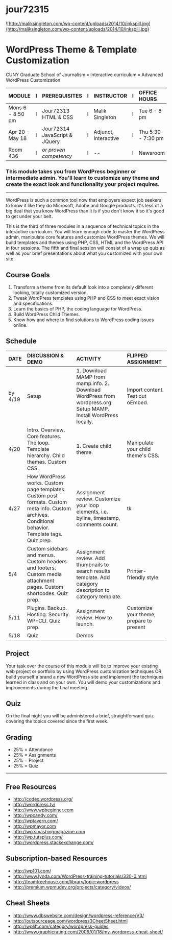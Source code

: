 jour72315
=========

![http://maliksingleton.com/wp-content/uploads/2014/10/inkspill.jpg](http://maliksingleton.com/wp-content/uploads/2014/10/inkspill.jpg)
# WordPress Theme & Template Customization

CUNY Graduate School of Journalism » Interactive curriculum » Advanced WordPress Customization

MODULE | l | PREREQUISITES | l | INSTRUCTOR | l | OFFICE HOURS
:---|:---|:---|:---|:---|:---|:---
Mons 6 - 8:50 pm | l | Jour72313 HTML & CSS | l | Malik Singleton | l | Tue 6 - 8 pm
Apr 20 - May 18 | l | Jour72314 JavaScript & JQuery | l | Adjunct, Interactive | l | Thu 5:30 - 7:30 pm
Room 436 | l | _or proven competency_ | l | -- | l | Newsroom

### This module takes you from WordPress beginner or intermediate admin. You'll learn to customize any theme and create the exact look and functionality your project requires.
---
WordPress is such a common tool now that employers expect job seekers to know it like they do Microsoft, Adobe and Google products. It's less of a big deal that you know WordPress than it is if you don't know it so it's good to get under your belt.

This is the third of three modules in a sequence of technical topics in the interactive curriculum. You will learn enough code to master the WordPress admin, manipulate core features and customize WordPress themes. We will build templates and themes using PHP, CSS, HTML and the WordPress API in four sessions. The fifth and final session will consist of a wrap up quiz as well as your brief presentations about what you customized with your own site.

## Course Goals
1. Transform a theme from its default look into a completely different looking, totally customized version.
2. Tweak WordPress templates using PHP and CSS to meet exact vision and specifications.
3. Learn the basics of PHP, the coding language for WordPress.
4. Build WordPress Child Themes.
5. Know how and where to find solutions to WordPress coding issues online.

## Schedule
DATE | DISCUSSION & DEMO | ACTIVITY | FLIPPED ASSIGNMENT
:--- |:--- |:--- |:---
by 4/19 | Setup | 1. Download MAMP from mamp.info. 2. Download WordPress from wordpress.org. Setup MAMP. Install WordPress locally. | Import content. Test out oEmbed.
4/20 | Intro. Overview. Core features. The loop. Template hierarchy. Child themes. Custom CSS. | 1. Create child theme. | Manipulate your child theme's CSS. | Create a landing page.
4/27 | How WordPress works. Custom page templates. Custom post formats. Custom meta info. Custom archives. Conditional behavior. Template tags. Quiz prep. | Assignment review. Customize your loop elements, i.e. byline, timestamp, comments count. | tk
5/4 | Custom sidebars and menus. Custom headers and footers. Custom media attachment pages. Custom shortcodes. Quiz prep. | Assignment review. Add thumbnails to search results template. Add category description to category template. | Printer-friendly style.
5/11 | Plugins. Backup. Hosting. Security. WP-CLI. Quiz prep. | Assignment review. How to launch. | Customize your theme, prepare to present
5/18 | Quiz | Demos | 

## Project
Your task over the course of this module will be to improve your existing web project or portfolio by using WordPress customization techniques OR build yourself a brand a new WordPress site and implement the techniques learned in class and on your own. You will demo your customizations and improvements during the final meeting.

## Quiz
On the final night you will be administered a brief, straightforward quiz covering the topics covered since the first week.

## Grading
- 25% = Attendance
- 25% = Assignments
- 25% = Project
- 25% = Quiz

---

## Free Resources
- <http://codex.wordpress.org/>
- <http://wordpress.tv/>
- <http://www.wpbeginner.com>
- <http://wpcandy.com/>
- <http://wptavern.com/>
- <http://wpmayor.com>
- <http://wp.smashingmagazine.com>
- <http://wp.tutsplus.com/>
- <http://wordpress.stackexchange.com/>

## Subscription-based Resources
- <http://wp101.com/>
- <http://www.lynda.com/WordPress-training-tutorials/330-0.html>
- <http://teamtreehouse.com/library/topic:wordpress>
- <http://premium.wpmudev.org/projects/category/videos/>

## Cheat Sheets
- <http://www.dbswebsite.com/design/wordpress-reference/V3/>
- <http://outsourceage.com/wordpress3CheetSheet.html>
- <http://wplift.com/category/wordpress-guides>
- <http://www.graphicrating.com/2009/01/18/my-wordpress-cheat-sheet/>
